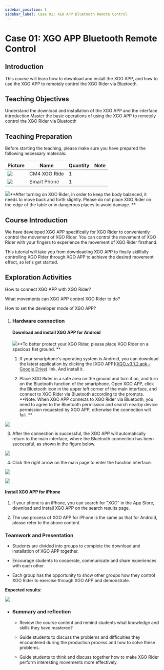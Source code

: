 ```yaml
---
sidebar_position: 1
sidebar_label: Case 01: XGO APP Bluetooth Remote Control
---
```


# Case 01: XGO APP Bluetooth Remote Control

## Introduction

This course will learn how to download and install the XGO APP, and how to use the XGO APP to remotely control the XGO Rider via Bluetooth.

## Teaching Objectives

Understand the download and installation of the XGO APP and the interface introduction
Master the basic operations of using the XGO APP to remotely control the XGO Rider via Bluetooth

## Teaching Preparation

Before starting the teaching, please make sure you have prepared the following necessary materials:

| Picture | Name | Quantity | Note |
|---|---|---|---|
| ![](https://wiki-media-ef.oss-cn-hongkong.aliyuncs.com/docs/pico/cm4-xgo-rider-kit/images/xgo-rider-cm4-kit-introdutin-01.png)| CM4 XGO Ride | 1 |   |
| ![](https://wiki-media-ef.oss-cn-hongkong.aliyuncs.com/docs/pico/cm4-xgo-rider-kit/images/prepare-xgo-rider-cm4-kit-02.png) | Smart Phone | 1 |   |

![](https://wiki-media-ef.oss-cn-hongkong.aliyuncs.com/docs/microbit/robot/xgo-rider-kit/images/microbit-xgo-rider-kit-read-01.png)**After turning on XGO Rider, in order to keep the body balanced, it needs to move back and forth slightly. Please do not place XGO Rider on the edge of the table or in dangerous places to avoid damage. **

## Course Introduction

We have developed XGO APP specifically for XGO Rider to conveniently control the movement of XGO Rider. You can control the movement of XGO Rider with your fingers to experience the movement of XGO Rider firsthand.

This tutorial will take you from downloading XGO APP to finally skillfully controlling XGO Rider through XGO APP to achieve the desired movement effect, so let's get started.

## Exploration Activities

How to connect XGO APP with XGO Rider?

What movements can XGO APP control XGO Rider to do?

How to set the developer mode of XGO APP?

1. ### Hardware connection

   #### Download and install XGO APP for Android

   ![](https://wiki-media-ef.oss-cn-hongkong.aliyuncs.com/docs/microbit/building-blocks/microbit-space-science-kit/images/microbit-space-science-kit-read03.png)**To better protect your XGO Rider, please place XGO Rider on a spacious flat ground. **

   1. If your smartphone's operating system is Android, you can download the latest application by clicking the [XGO APP]([XGO_v3.1.2.apk - Google Drive](https://drive.google.com/file/d/1YFxmtNCSYDZ3RqYhHMIJsPgrY0ezNFYY/view?pli=1)) link. And install it.

   2. Place XGO Rider in a safe area on the ground and turn it on, and turn on the Bluetooth function of the smartphone. Open XGO APP, click the Bluetooth icon in the upper left corner of the main interface, and connect to XGO Rider via Bluetooth according to the prompts. **Note: When XGO APP connects to XGO Rider via Bluetooth, you need to agree to the Bluetooth permission and search nearby device permission requested by XGO APP, otherwise the connection will fail. **

![](https://wiki-media-ef.oss-cn-hongkong.aliyuncs.com/docs/microbit/robot/xgo-rider-kit/images/microbit-xgo-rider-kit-case-17-01.png)

3. After the connection is successful, the XGO APP will automatically return to the main interface, where the Bluetooth connection has been successful, as shown in the figure below.

![](https://wiki-media-ef.oss-cn-hongkong.aliyuncs.com/docs/microbit/robot/xgo-rider-kit/images/microbit-xgo-rider-kit-case-17-02.png)

4. Click the right arrow on the main page to enter the function interface.

![](https://wiki-media-ef.oss-cn-hongkong.aliyuncs.com/docs/microbit/robot/xgo-rider-kit/images/microbit-xgo-rider-kit-case-17-03.png)

![](https://wiki-media-ef.oss-cn-hongkong.aliyuncs.com/docs/microbit/robot/xgo-rider-kit/images/microbit-xgo-rider-kit-case-17-04.png)

#### Install XGO APP for iPhone

1. If your phone is an iPhone, you can search for "XGO" in the App Store, download and install XGO APP on the search results page.

2. The use process of XGO APP for iPhone is the same as that for Android, please refer to the above content.

### Teamwork and Presentation

- Students are divided into groups to complete the download and installation of XGO APP together.

- Encourage students to cooperate, communicate and share experiences with each other.

- Each group has the opportunity to show other groups how they control XGO Rider to exercise through XGO APP and demonstrate.

**Expected results:**

![](https://wiki-media-ef.oss-cn-hongkong.aliyuncs.com/docs/microbit/robot/xgo-rider-kit/images/microbit-xgo-rider-kit-case10014.gif)

- ### Summary and reflection

  - Review the course content and remind students what knowledge and skills they have mastered?

  - Guide students to discuss the problems and difficulties they encountered during the production process and how to solve these problems.

  - Guide students to think and discuss together how to make XGO Rider perform interesting movements more effectively.
